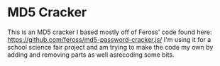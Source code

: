 # MD5 Cracker
This is an MD5 cracker I based mostly off of Feross' code found here: https://github.com/feross/md5-password-cracker.js/ 
I'm using it for a school science fair project and am trying to make the code my own by adding and removing 
parts as well asrecoding some bits.
